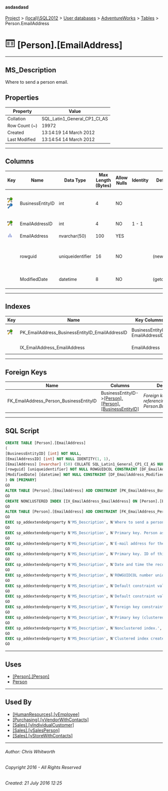 #### asdasdasd

[Project](../../../../index.md) > [(local)\\SQL2012](../../../index.md) > [User databases](../../index.md) > [AdventureWorks](../index.md) > [Tables](Tables.md) > Person.EmailAddress

# ![Tables](../../../../Images/Table32.png) [Person].[EmailAddress]

---

## <a name="#description"></a>MS_Description

Where to send a person email.

## <a name="#properties"></a>Properties

| Property | Value |
|---|---|
| Collation | SQL_Latin1_General_CP1_CI_AS |
| Row Count (~) | 19972 |
| Created | 13:14:19 14 March 2012 |
| Last Modified | 13:14:54 14 March 2012 |


---

## <a name="#columns"></a>Columns

| Key | Name | Data Type | Max Length (Bytes) | Allow Nulls | Identity | Default | Description |
|---|---|---|---|---|---|---|---|
| [![Cluster Primary Key PK_EmailAddress_BusinessEntityID_EmailAddressID: BusinessEntityID\EmailAddressID](../../../../Images/pkcluster.png)](#indexes)[![Foreign Keys FK_EmailAddress_Person_BusinessEntityID: [Person].[Person].BusinessEntityID](../../../../Images/fk.png)](#foreignkeys) | BusinessEntityID | int | 4 | NO |  |  | _Primary key. Person associated with this email address.  Foreign key to Person.BusinessEntityID_ |
| [![Cluster Primary Key PK_EmailAddress_BusinessEntityID_EmailAddressID: BusinessEntityID\EmailAddressID](../../../../Images/pkcluster.png)](#indexes) | EmailAddressID | int | 4 | NO | 1 - 1 |  | _Primary key. ID of this email address._ |
| [![Indexes IX_EmailAddress_EmailAddress](../../../../Images/Index.png)](#indexes) | EmailAddress | nvarchar(50) | 100 | YES |  |  | _E-mail address for the person._ |
|  | rowguid | uniqueidentifier | 16 | NO |  | (newid()) | _ROWGUIDCOL number uniquely identifying the record. Used to support a merge replication sample._ |
|  | ModifiedDate | datetime | 8 | NO |  | (getdate()) | _Date and time the record was last updated._ |


---

## <a name="#indexes"></a>Indexes

| Key | Name | Key Columns | Unique | Description |
|---|---|---|---|---|
| [![Cluster Primary Key PK_EmailAddress_BusinessEntityID_EmailAddressID: BusinessEntityID\EmailAddressID](../../../../Images/pkcluster.png)](#indexes) | PK_EmailAddress_BusinessEntityID_EmailAddressID | BusinessEntityID, EmailAddressID | YES | _Primary key (clustered) constraint_ |
|  | IX_EmailAddress_EmailAddress | EmailAddress |  | _Nonclustered index._ |


---

## <a name="#foreignkeys"></a>Foreign Keys

| Name | Columns | Description |
|---|---|---|
| FK_EmailAddress_Person_BusinessEntityID | BusinessEntityID->[[Person].[Person].[BusinessEntityID]](Person.md) | _Foreign key constraint referencing Person.BusinessEntityID._ |


---

## <a name="#sqlscript"></a>SQL Script

```sql
CREATE TABLE [Person].[EmailAddress]
(
[BusinessEntityID] [int] NOT NULL,
[EmailAddressID] [int] NOT NULL IDENTITY(1, 1),
[EmailAddress] [nvarchar] (50) COLLATE SQL_Latin1_General_CP1_CI_AS NULL,
[rowguid] [uniqueidentifier] NOT NULL ROWGUIDCOL CONSTRAINT [DF_EmailAddress_rowguid] DEFAULT (newid()),
[ModifiedDate] [datetime] NOT NULL CONSTRAINT [DF_EmailAddress_ModifiedDate] DEFAULT (getdate())
) ON [PRIMARY]
GO
ALTER TABLE [Person].[EmailAddress] ADD CONSTRAINT [PK_EmailAddress_BusinessEntityID_EmailAddressID] PRIMARY KEY CLUSTERED  ([BusinessEntityID], [EmailAddressID]) ON [PRIMARY]
GO
CREATE NONCLUSTERED INDEX [IX_EmailAddress_EmailAddress] ON [Person].[EmailAddress] ([EmailAddress]) ON [PRIMARY]
GO
ALTER TABLE [Person].[EmailAddress] ADD CONSTRAINT [FK_EmailAddress_Person_BusinessEntityID] FOREIGN KEY ([BusinessEntityID]) REFERENCES [Person].[Person] ([BusinessEntityID])
GO
EXEC sp_addextendedproperty N'MS_Description', N'Where to send a person email.', 'SCHEMA', N'Person', 'TABLE', N'EmailAddress', NULL, NULL
GO
EXEC sp_addextendedproperty N'MS_Description', N'Primary key. Person associated with this email address.  Foreign key to Person.BusinessEntityID', 'SCHEMA', N'Person', 'TABLE', N'EmailAddress', 'COLUMN', N'BusinessEntityID'
GO
EXEC sp_addextendedproperty N'MS_Description', N'E-mail address for the person.', 'SCHEMA', N'Person', 'TABLE', N'EmailAddress', 'COLUMN', N'EmailAddress'
GO
EXEC sp_addextendedproperty N'MS_Description', N'Primary key. ID of this email address.', 'SCHEMA', N'Person', 'TABLE', N'EmailAddress', 'COLUMN', N'EmailAddressID'
GO
EXEC sp_addextendedproperty N'MS_Description', N'Date and time the record was last updated.', 'SCHEMA', N'Person', 'TABLE', N'EmailAddress', 'COLUMN', N'ModifiedDate'
GO
EXEC sp_addextendedproperty N'MS_Description', N'ROWGUIDCOL number uniquely identifying the record. Used to support a merge replication sample.', 'SCHEMA', N'Person', 'TABLE', N'EmailAddress', 'COLUMN', N'rowguid'
GO
EXEC sp_addextendedproperty N'MS_Description', N'Default constraint value of GETDATE()', 'SCHEMA', N'Person', 'TABLE', N'EmailAddress', 'CONSTRAINT', N'DF_EmailAddress_ModifiedDate'
GO
EXEC sp_addextendedproperty N'MS_Description', N'Default constraint value of NEWID()', 'SCHEMA', N'Person', 'TABLE', N'EmailAddress', 'CONSTRAINT', N'DF_EmailAddress_rowguid'
GO
EXEC sp_addextendedproperty N'MS_Description', N'Foreign key constraint referencing Person.BusinessEntityID.', 'SCHEMA', N'Person', 'TABLE', N'EmailAddress', 'CONSTRAINT', N'FK_EmailAddress_Person_BusinessEntityID'
GO
EXEC sp_addextendedproperty N'MS_Description', N'Primary key (clustered) constraint', 'SCHEMA', N'Person', 'TABLE', N'EmailAddress', 'CONSTRAINT', N'PK_EmailAddress_BusinessEntityID_EmailAddressID'
GO
EXEC sp_addextendedproperty N'MS_Description', N'Nonclustered index.', 'SCHEMA', N'Person', 'TABLE', N'EmailAddress', 'INDEX', N'IX_EmailAddress_EmailAddress'
GO
EXEC sp_addextendedproperty N'MS_Description', N'Clustered index created by a primary key constraint.', 'SCHEMA', N'Person', 'TABLE', N'EmailAddress', 'INDEX', N'PK_EmailAddress_BusinessEntityID_EmailAddressID'
GO

```


---

## <a name="#uses"></a>Uses

* [[Person].[Person]](Person.md)
* [Person](../Security/Schemas/Person.md)


---

## <a name="#usedby"></a>Used By

* [[HumanResources].[vEmployee]](../Views/vEmployee.md)
* [[Purchasing].[vVendorWithContacts]](../Views/vVendorWithContacts.md)
* [[Sales].[vIndividualCustomer]](../Views/vIndividualCustomer.md)
* [[Sales].[vSalesPerson]](../Views/vSalesPerson.md)
* [[Sales].[vStoreWithContacts]](../Views/vStoreWithContacts.md)


---

###### Author:  Chris Whitworth

###### Copyright 2016 - All Rights Reserved

###### Created: 21 July 2016 12:25

